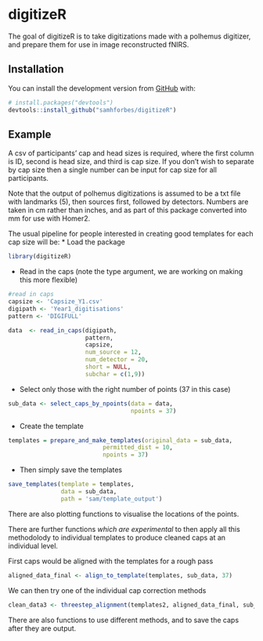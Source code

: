 
<!-- README.md is generated from README.Rmd. Please edit that file -->

# digitizeR

<!-- badges: start -->

<!-- badges: end -->

The goal of digitizeR is to take digitizations made with a polhemus
digitizer, and prepare them for use in image reconstructed fNIRS.

## Installation

You can install the development version from
[GitHub](https://github.com/) with:

``` r
# install.packages("devtools")
devtools::install_github("samhforbes/digitizeR")
```

## Example

A csv of participants’ cap and head sizes is required, where the first
column is ID, second is head size, and third is cap size. If you don’t
wish to separate by cap size then a single number can be input for cap
size for all participants.

Note that the output of polhemus digitizations is assumed to be a txt
file with landmarks (5), then sources first, followed by detectors.
Numbers are taken in cm rather than inches, and as part of this package
converted into mm for use with Homer2.

The usual pipeline for people interested in creating good templates for
each cap size will be: \* Load the package

``` r
library(digitizeR)
```

  - Read in the caps (note the type argument, we are working on making
    this more flexible)

<!-- end list -->

``` r
#read in caps
capsize <- 'Capsize_Y1.csv'
digipath <- 'Year1_digitisations'
pattern <- 'DIGIFULL'

data  <- read_in_caps(digipath, 
                      pattern, 
                      capsize, 
                      num_source = 12, 
                      num_detector = 20,
                      short = NULL, 
                      subchar = c(1,9))
```

  - Select only those with the right number of points (37 in this case)

<!-- end list -->

``` r
sub_data <- select_caps_by_npoints(data = data, 
                                   npoints = 37)
```

  - Create the template

<!-- end list -->

``` r
templates = prepare_and_make_templates(original_data = sub_data,
                           permitted_dist = 10,
                           npoints = 37)
```

  - Then simply save the templates

<!-- end list -->

``` r
save_templates(template = templates,
               data = sub_data,
               path = 'sam/template_output')
```

There are also plotting functions to visualise the locations of the
points.

There are further functions *which are experimental* to then apply all
this methodolody to individual templates to produce cleaned caps at an
individual level.

First caps would be aligned with the templates for a rough pass

``` r
aligned_data_final <- align_to_template(templates, sub_data, 37)
```

We can then try one of the individual cap correction
methods

``` r
clean_data3 <- threestep_alignment(templates2, aligned_data_final, sub_data, 37, 12, 10, 7)
```

There are also functions to use different methods, and to save the caps
after they are output.

